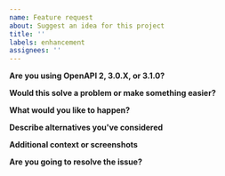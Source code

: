 ```yaml
---
name: Feature request
about: Suggest an idea for this project
title: ''
labels: enhancement
assignees: ''
---
```


**Are you using OpenAPI 2, 3.0.X, or 3.1.0?**

**Would this solve a problem or make something easier?**

**What would you like to happen?**

**Describe alternatives you've considered**

**Additional context or screenshots**

**Are you going to resolve the issue?**

